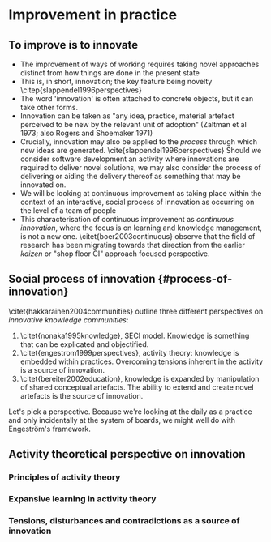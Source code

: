 # Improvement in practice

## To improve is to innovate

- The improvement of ways of working requires taking novel approaches distinct from how things are done in the present state
- This is, in short, innovation; the key feature being novelty \citep{slappendel1996perspectives}
- The word 'innovation' is often attached to concrete objects, but it can take other forms.
- Innovation can be taken as "any idea, practice, material artefact perceived to be new by the relevant unit of adoption" (Zaltman et al 1973; also Rogers and Shoemaker 1971)
- Crucially, innovation may also be applied to the *process* through which new ideas are generated. \cite{slappendel1996perspectives} Should we consider software development an activity where innovations are required to deliver novel solutions, we may also consider the process of delivering or aiding the delivery thereof as something that may be innovated on.
- We will be looking at continuous improvement as taking place within the context of an interactive, social process of innovation as occurring on the level of a team of people
- This characterisation of continuous improvement as *continuous innovation*, where the focus is on learning and knowledge management, is not a new one. \citet{boer2003continuous} observe that the field of research has been migrating towards that direction from the earlier *kaizen* or "shop floor CI" approach focused perspective.

## Social process of innovation {#process-of-innovation}

\citet{hakkarainen2004communities} outline three different perspectives on *innovative knowledge communities*:

1. \citet{nonaka1995knowledge}, SECI model. Knowledge is something that can be explicated and objectified.
2. \citet{engestrom1999perspectives}, activity theory: knowledge is embedded within practices. Overcoming tensions inherent in the activity is a source of innovation.
3. \citet{bereiter2002education}, knowledge is expanded by manipulation of shared conceptual artefacts. The ability to extend and create novel artefacts is the source of innovation.

Let's pick a perspective. Because we're looking at the daily as a practice and only incidentally at the system of boards, we might well do with Engeström's framework.

## Activity theoretical perspective on innovation

### Principles of activity theory

### Expansive learning in activity theory

### Tensions, disturbances and contradictions as a source of innovation
